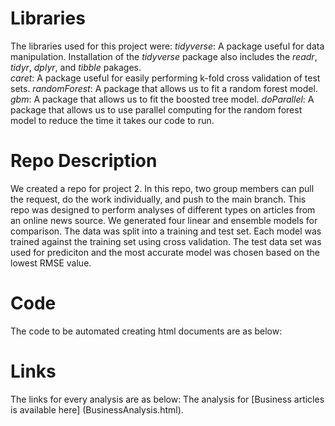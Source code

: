 # Libraries

The libraries used for this project were: 
*tidyverse*: A package useful for data manipulation.  Installation of the *tidyverse* package also includes the *readr*, *tidyr*, *dplyr*, and *tibble* pakages.    
*caret*: A package useful for easily performing k-fold cross validation of test sets.
*randomForest*: A package that allows us to fit a random forest model.
*gbm*: A package that allows us to fit the boosted tree model.
*doParallel*: A package that allows us to use parallel computing for the random forest model to reduce the time it takes our code to run.  

# Repo Description

We created a repo for project 2. In this repo,  two group members can pull the request, do the work individually, and push to the main branch. This repo was designed to perform analyses of different types on articles from an online news source.  We generated four linear and ensemble models for comparison.  The data was split into a training and test set.  Each model was trained against the training set using cross validation.  The test data set was used for prediciton and the most accurate model was chosen based on the lowest RMSE value.  

# Code 

The code to be automated creating html documents are as below:

# Links
The links for every analysis are as below:
The analysis for [Business articles is available here] (BusinessAnalysis.html).

